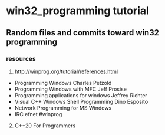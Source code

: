 # win32_programming tutorial
## Random files and commits toward win32 programming
### resources
1. http://winprog.org/tutorial/references.html
  - Programming Windows                     Charles Petzold
  - Programming Windows with MFC            Jeff Prosise
  - Programming applications for windows    Jeffrey Richter
  - Visual C++ Windows Shell Programming    Dino Esposito
  - Network Programming for MS Windows
  - IRC efnet #winprog
  
2. C++20 For Programmers
